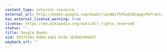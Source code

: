 ```yaml
---
content_type: external-resource
external_url: http://books.google.com/books?id=NQs75PEa618C&pg=PAfrontcover
has_external_license_warning: true
license: https://en.wikipedia.org/wiki/All_rights_reserved
status: ''
title: Google Books
uid: 58375341-9d04-4a61-b7de-263942494d17
wayback_url: ''
---
```

